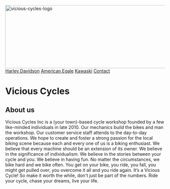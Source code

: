 <!DOCTYPE html>
<html>
<head>
    <meta charset="UTF-8">
    <meta http-equiv="X-UA-Compatible" content="IE=edge">
    <meta name="viewport" content="width=device-width, initial-scale=1.0">
  <link rel="stylesheet" href="CSS/systems.css/stylesheet">
 <img src="CSS/images/vicious-cycles-logo.png" width="1000" height="200" alt="vicious-cycles-logo">
    <div class="topnav" id="myTopnav">
  <a href="#davidson">Harley Davidson</a>
  <a href="#Egale">American Egale</a>
  <a href="#Kawaski">Kawaski</a>
        <a href="#contact">Contact</a>
  <a href="javascript:void(0);" class="icon" onclick="myFunction()">
    <i class="fa fa-bars"></i>
  </a>
</div>
</head> 
    <h1>Vicious Cycles</h1>
<body>
    <h2>About us</h2>
 <article>
    <p>
       Vicious Cycles Inc is a (your town)-based cycle workshop 
       founded by a few like-minded individuals in late 2010. Our mechanics build the bikes and man the workshop. 
       Our customer service staff attends to the day-to-day operations. We hope to create and foster 
       a strong passion for the local biking 
       scene because each and every one of us is a biking enthusiast.
       We believe that every machine should be an extension of its owner. We believe in the significance of individualism. 
       We believe in the stories between your cycle and you. We believe in having fun. No matter the circumstances, we bike hard and we bike often.
       You get on your bike, you ride, you fall, you might get pulled over, you overcome it all and you ride again. 
       It’s a Vicious Cycle! So make it worth the while, don't just be part of the numbers. 
       Ride your cycle, chase your dreams, live your life.
</p>
     </article>

    
</body>
</html>
